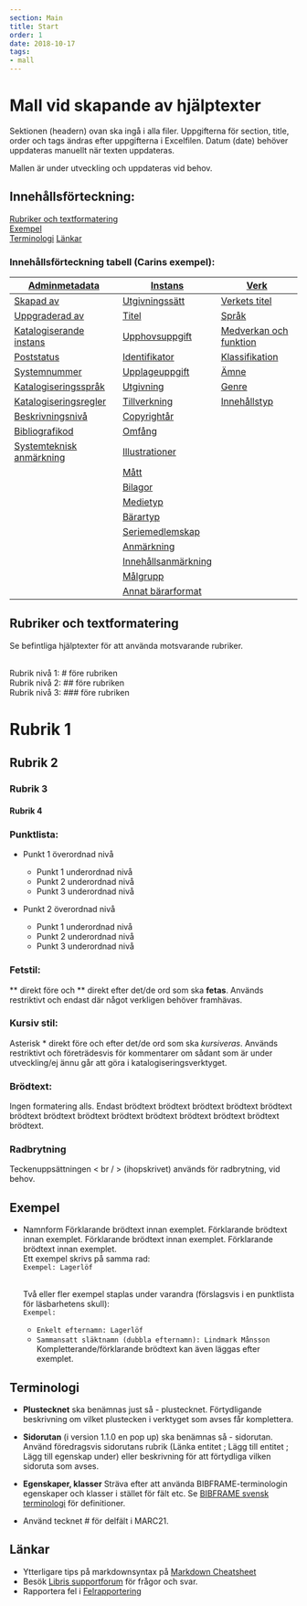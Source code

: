 ```yaml
---
section: Main
title: Start
order: 1
date: 2018-10-17
tags:
- mall
---
```


# Mall vid skapande av hjälptexter
Sektionen (headern) ovan ska ingå i alla filer. Uppgifterna för section, title, order och tags ändras efter uppgifterna i Excelfilen. Datum (date)  behöver uppdateras manuellt när texten uppdateras.

Mallen är under utveckling och uppdateras vid behov.

## Innehållsförteckning:

[Rubriker och textformatering](#rubriker-och-textformatering)  
[Exempel](#exempel)  
[Terminologi](#terminologi)
[Länkar](#länkar)   


### Innehållsförteckning tabell (Carins exempel):

| [Adminmetadata](#adminmetadata) | [Instans](#instans) | [Verk](#verk) | 
| ------ | ----------- |  ----------- |
| [Skapad av](#skapad-av) | [Utgivningssätt](#utgivningssätt) | [Verkets titel](#verkets-titel) |
| [Uppgraderad av](#uppgraderad-av) | [Titel](#titel) | [Språk](#språk) |
| [Katalogiserande instans](#katalogiserande-instans) | [Upphovsuppgift](#upphovsuppgift) | [Medverkan och funktion](#medverkan-och-funktion) |
| [Poststatus](#poststatus) | [Identifikator](#identifikator) | [Klassifikation](#klassifikation) |
| [Systemnummer](#systemnummer) | [Upplageuppgift](#upplageuppgift) | [Ämne](#amne) |
| [Katalogiseringsspråk](#katalogiseringsspråk) | [Utgivning](#utgivning) | [Genre](#genre) |
| [Katalogiseringsregler](#katalogiseringsregler) | [Tillverkning](#tillverkning) | [Innehållstyp](#innehållstyp) |
| [Beskrivningsnivå](#beskrivningsnivå) | [Copyrightår](#copyrightår) | |
| [Bibliografikod](#bibliografikod) | [Omfång](#omfång) | |
| [Systemteknisk anmärkning](#systemteknisk-anmärkning) | [Illustrationer](#illustrationer) | |
| | [Mått](#mått) | |
| | [Bilagor](#bilagor) | |
| | [Medietyp](#medietyp) | |
| | [Bärartyp](#bärartyp) | |
|  | [Seriemedlemskap](#seriemedlemskap) | |
| | [Anmärkning](#anmärkning) | |
|  | [Innehållsanmärkning](#innehållsanmärkning) | |
| | [Målgrupp](#målgrupp) | |
| | [Annat bärarformat](#annat-bärarformat) | | 

## Rubriker och textformatering
Se befintliga hjälptexter för att använda motsvarande rubriker.

<br/>Rubrik nivå 1: # före rubriken
<br/>Rubrik nivå 2: ## före rubriken
<br/>Rubrik nivå 3: ### före rubriken

# Rubrik 1
## Rubrik 2
### Rubrik 3
#### Rubrik 4


### Punktlista:
* Punkt 1 överordnad nivå
  * Punkt 1 underordnad nivå
  * Punkt 2 underordnad nivå
  * Punkt 3 underordnad nivå
  
* Punkt 2 överordnad nivå
  * Punkt 1 underordnad nivå
  * Punkt 2 underordnad nivå
  * Punkt 3 underordnad nivå

### Fetstil: 
** direkt före och ** direkt efter det/de ord som ska **fetas**. Används restriktivt och endast där något verkligen behöver framhävas.

### Kursiv stil: 
Asterisk * direkt före och efter det/de ord som ska *kursiveras*. Används restriktivt och företrädesvis för kommentarer om sådant som är under utveckling/ej ännu går att göra i katalogiseringsverktyget.

### Brödtext: 
Ingen formatering alls. Endast brödtext brödtext brödtext brödtext brödtext brödtext brödtext brödtext brödtext brödtext brödtext brödtext brödtext brödtext.

### Radbrytning
Teckenuppsättningen < br / > (ihopskrivet) används för radbrytning, vid behov.


## Exempel

* Namnform
  Förklarande brödtext innan exemplet. Förklarande brödtext innan exemplet. Förklarande brödtext innan exemplet. Förklarande brödtext innan exemplet.
  <br/>Ett exempel skrivs på samma rad:
  <br/>```Exempel: Lagerlöf```
  
  <br/>Två eller fler exempel staplas under varandra (förslagsvis i en punktlista för läsbarhetens skull):
  <br/>```Exempel:```
  * ```Enkelt efternamn: Lagerlöf```
  * ```Sammansatt släktnamn (dubbla efternamn): Lindmark Månsson```
  <br/>Kompletterande/förklarande brödtext kan även läggas efter exemplet.
  
## Terminologi

* **Plustecknet** ska benämnas just så - plustecknet. Förtydligande beskrivning om vilket plustecken i verktyget som avses får komplettera.

* **Sidorutan** (i version 1.1.0 en pop up) ska benämnas så - sidorutan. Använd föredragsvis sidorutans rubrik (Länka entitet ; Lägg till entitet ; Lägg till egenskap under) eller beskrivning för att förtydliga vilken sidoruta som avses.

* **Egenskaper, klasser** Sträva efter att använda BIBFRAME-terminologin egenskaper och klasser i stället för fält etc. Se [BIBFRAME svensk terminologi](https://libris.kb.se/katalogisering/help/terminology-bibframe-swedish) för definitioner.

* Använd tecknet # för delfält i MARC21.

## Länkar

* Ytterligare tips på markdownsyntax på [Markdown Cheatsheet](https://github.com/adam-p/markdown-here/wiki/Markdown-Cheatsheet)
* Besök [Libris supportforum](https://kundo.se/org/librisxl/) för frågor och svar. 
* Rapportera fel i [Felrapportering](https://goo.gl/forms/3mL7jTlEpbU3BQM13) 

